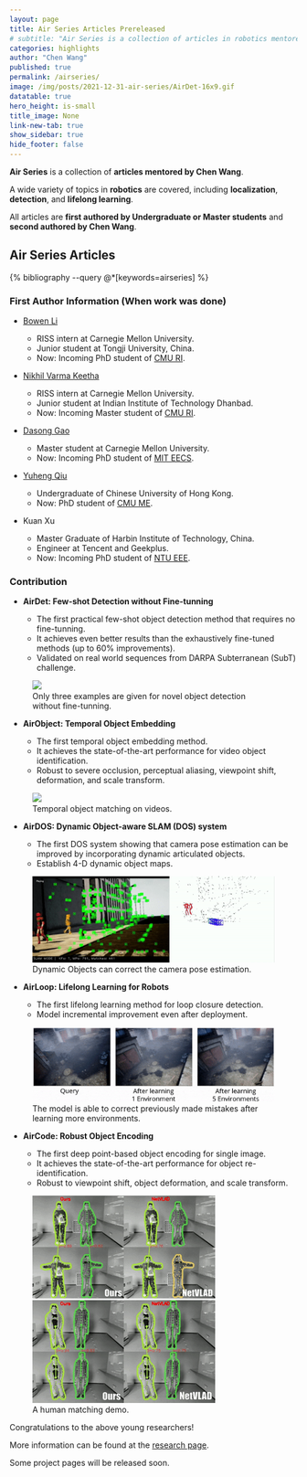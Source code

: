 ```yaml
---
layout: page
title: Air Series Articles Prereleased
# subtitle: "Air Series is a collection of articles in robotics mentored by Dr. Chen Wang in 2021."
categories: highlights
author: "Chen Wang"
published: true
permalink: /airseries/
image: /img/posts/2021-12-31-air-series/AirDet-16x9.gif
datatable: true
hero_height: is-small
title_image: None
link-new-tab: true
show_sidebar: true
hide_footer: false
---
```


**Air Series** is a collection of **articles mentored by Chen Wang**.

A wide variety of topics in **robotics** are covered, including **localization**, **detection**, and **lifelong learning**.

All articles are **first authored by Undergraduate or Master students** and **second authored by Chen Wang**.


<style>
.csl-block {
    font-size: 16px;
}
.csl-title, .csl-author, .csl-event, .csl-editor, .csl-venue {
    display: block;
    position: relative;
    font-size: 15px;
}

.csl-title b {
    font-weight: 600;
}

.csl-content {
    display: inline-block;
    vertical-align: top;
    padding-left: 20px;
}

.bibliography {
   list-style-type: none;
}
</style>


## Air Series Articles

{% bibliography --query @*[keywords=airseries] %}


### First Author Information (When work was done)

* [Bowen Li](https://jaraxxus-me.github.io/)
   * RISS intern at Carnegie Mellon University.
   * Junior student at Tongji University, China.
   * Now: Incoming PhD student of [CMU RI](https://www.ri.cmu.edu/).

* [Nikhil Varma Keetha](https://www.linkedin.com/in/nikhil-varma-keetha-612685193/)
   * RISS intern at Carnegie Mellon University.
   * Junior student at Indian Institute of Technology Dhanbad.
   * Now: Incoming Master student of [CMU RI](https://www.ri.cmu.edu/).

* [Dasong Gao](https://scholar.google.com/citations?user=_loctXsAAAAJ&hl=en)
   * Master student at Carnegie Mellon University.
   * Now: Incoming PhD student of [MIT EECS](https://www.eecs.mit.edu/).

* [Yuheng Qiu](https://scholar.google.com/citations?user=aEK45mEAAAAJ)
   * Undergraduate of Chinese University of Hong Kong.
   * Now: PhD student of [CMU ME](https://www.meche.engineering.cmu.edu/).

* Kuan Xu
   * Master Graduate of Harbin Institute of Technology, China.
   * Engineer at Tencent and Geekplus.
   * Now: Incoming PhD student of [NTU EEE](https://www.ntu.edu.sg/eee).


### Contribution


* **AirDet: Few-shot Detection without Fine-tunning**

   * The first practical few-shot object detection method that requires no fine-tunning.
   * It achieves even better results than the exhaustively fine-tuned methods (up to 60% improvements).
   * Validated on real world sequences from DARPA Subterranean (SubT) challenge.

<figure>
    <img src="/img/posts/2021-12-31-air-series/AirDet.gif" />
    <figcaption>
        Only three examples are given for novel object detection without fine-tunning.
    </figcaption>
</figure>

* **AirObject: Temporal Object Embedding**

   * The first temporal object embedding method.
   * It achieves the state-of-the-art performance for video object identification.
   * Robust to severe occlusion, perceptual aliasing, viewpoint shift, deformation, and scale transform.

<figure>
    <img src="/img/posts/2021-12-31-air-series/AirObject.gif" />
    <figcaption>
        Temporal object matching on videos.
    </figcaption>
</figure>

* **AirDOS: Dynamic Object-aware SLAM (DOS) system**

   * The first DOS system showing that camera pose estimation can be improved by incorporating dynamic articulated objects.
   * Establish 4-D dynamic object maps.

<figure>
    <img src="/img/posts/2021-12-31-air-series/AirDOS.gif" />
    <figcaption>
        Dynamic Objects can correct the camera pose estimation.
    </figcaption>
</figure>

* **AirLoop: Lifelong Learning for Robots**

   * The first lifelong learning method for loop closure detection.
   * Model incremental improvement even after deployment.

<figure>
    <img src="/img/posts/2021-09-28-airloop/tartanair-ll.gif" />
    <figcaption>
        The model is able to correct previously made mistakes after learning more environments.
    </figcaption>
</figure>

* **AirCode: Robust Object Encoding**

   * The first deep point-based object encoding for single image.
   * It achieves the state-of-the-art performance for object re-identification.
   * Robust to viewpoint shift, object deformation, and scale transform.

<figure>
    <img src="/img/posts/2021-10-06-aircode/object-matching1.gif" />
    <img src="/img/posts/2021-10-06-aircode/object-matching2.gif" />
    <figcaption>
        A human matching demo.
    </figcaption>
</figure>

Congratulations to the above young researchers!

More information can be found at the [research page](/research).

Some project pages will be released soon.